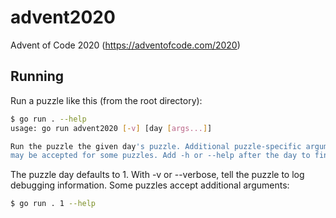 # advent2020
Advent of Code 2020 (https://adventofcode.com/2020)

## Running

Run a puzzle like this (from the root directory):

```sh
$ go run . --help
usage: go run advent2020 [-v] [day [args...]]

Run the puzzle the given day's puzzle. Additional puzzle-specific arguments
may be accepted for some puzzles. Add -h or --help after the day to find out.
```

The puzzle day defaults to 1.
With -v or --verbose, tell the puzzle to log debugging information.
Some puzzles accept additional arguments:

```sh
$ go run . 1 --help
```
